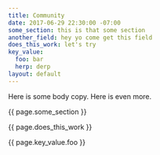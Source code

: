 ```yaml
---
title: Community
date: 2017-06-29 22:30:00 -07:00
some_section: this is that some section
another_field: hey yo come get this field
does_this_work: let's try
key_value:
  foo: bar
  herp: derp
layout: default
---
```


Here is some body copy. Here is even more.

{{ page.some_section }}

{{ page.does_this_work }}

{{ page.key_value.foo }}